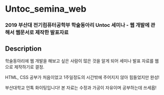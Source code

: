 # Untoc_semina_web
### 2019 부산대 전기컴퓨터공학부 학술동아리 Untoc 세미나 - 웹 개발에 관해서 웹문서로 제작한 발표자료

## Description

학술동아리에 웹 개발을 해보고 싶은 사람이 많은 것을 알게 되어 세미나 발표 자료를 웹으로 제작하기로 결정.

HTML, CSS 공부가 처음이었고 1주일정도의 시간밖에 주어지지 않아 힘들었지만 완성!

부산대학교 언톡 화이팅입니다! 본 자료는 수정과 가공이 자유이며 공부하는데 쓰세욥!
